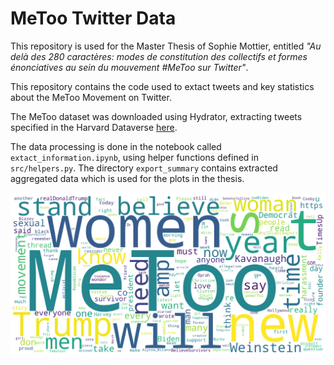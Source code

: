 # MeToo Twitter Data
This repository is used for the Master Thesis of Sophie Mottier, entitled *"Au delà des 280 caractères: modes de constitution des collectifs et formes énonciatives au sein du mouvement #MeToo sur Twitter"*.

This repository contains the code used to extact tweets and key statistics about the MeToo Movement on Twitter. 

The MeToo dataset was downloaded using Hydrator, extracting tweets specified in the Harvard Dataverse [here](https://dataverse.harvard.edu/dataset.xhtml?persistentId=doi:10.7910/DVN/2SRSKJ).

The data processing is done in the notebook called ```extact_information.ipynb```, using helper functions defined in ```src/helpers.py```. The directory ```export_summary``` contains extracted aggregated data which is used for the plots in the thesis. 


![Wordcloud of the top retweeted tweets](https://github.com/DenizIra33/metoo-twitter-data/blob/main/wordcloud.png?raw=true)
